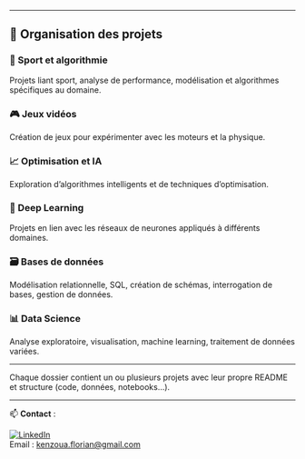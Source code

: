 
---

## 📂 Organisation des projets

### 🏃 Sport et algorithmie
Projets liant sport, analyse de performance, modélisation et algorithmes spécifiques au domaine.

### 🎮 Jeux vidéos
Création de jeux pour expérimenter avec les moteurs et la physique.

### 📈 Optimisation et IA
Exploration d’algorithmes intelligents et de techniques d’optimisation.

### 🤖 Deep Learning
Projets en lien avec les réseaux de neurones appliqués à différents domaines.

### 🗃️ Bases de données
Modélisation relationnelle, SQL, création de schémas, interrogation de bases, gestion de données.

### 📊 Data Science
Analyse exploratoire, visualisation, machine learning, traitement de données variées.

---

Chaque dossier contient un ou plusieurs projets avec leur propre README et structure (code, données, notebooks…).

---

📫 **Contact** : 

[![LinkedIn](https://img.shields.io/badge/LinkedIn-blue?style=flat&logo=linkedin&logoColor=white)](https://www.linkedin.com/in/florian-kenzoua)  
Email : kenzoua.florian@gmail.com
